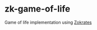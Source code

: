 # zk-game-of-life

Game of life implementation using [Zokrates](https://github.com/Zokrates/ZoKrates)
